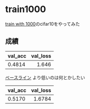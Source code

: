# train1000


[train with 1000](http://www.ok.sc.e.titech.ac.jp/~mtanaka/proj/train1000/)のcifar10をやってみた

## 成績

| val_acc | val_loss |
|:-----------|------------:|
|0.4814|1.646|

[ベースライン](https://github.com/mastnk/train1000)
より低いのは何とかしたい

| val_acc | val_loss |
|:-----------|------------:|
|0.5170|1.6784|
